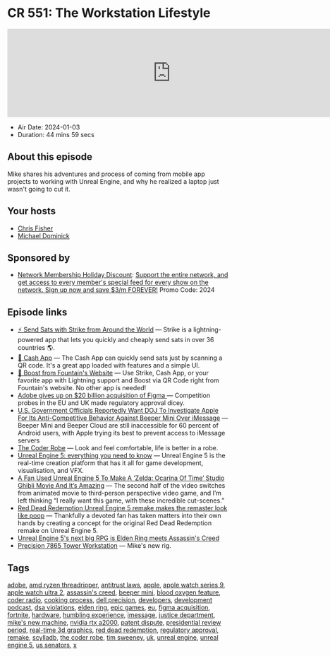 # CR 551: The Workstation Lifestyle

<iframe src="https://player.fireside.fm/v2/MLf2ZzhC+-kk15bSx?theme=dark" width="740" height="200" frameborder="0" scrolling="no"></iframe>

* Air Date: 2024-01-03
* Duration: 44 mins 59 secs

## About this episode

Mike shares his adventures and process of coming from mobile app projects to working with Unreal Engine, and why he realized a laptop just wasn't going to cut it.

## Your hosts
* [Chris Fisher](https://coder.show/hosts/chrislas)
* [Michael Dominick](https://coder.show/hosts/michael)

## Sponsored by

  * [Network Membership Holiday Discount](https://jupitersignal.memberful.com/checkout?plan=74364&coupon=2024): [Support the entire network, and get access to every member's special feed for every show on the network. Sign up now and save $3/m FOREVER!](https://jupitersignal.memberful.com/checkout?plan=74364&coupon=2024) Promo Code: 2024



## Episode links

  * [⚡ Send Sats with Strike from Around the World](https://strike.me/download/ "⚡ Send Sats with Strike from Around the World") — Strike is a lightning-powered app that lets you quickly and cheaply send sats in over 36 countries 🌎. 
  * [💸 Cash App](https://cash.app/ "💸 Cash App") — The Cash App can quickly send sats just by scanning a QR code. It's a great app loaded with features and a simple UI.
  * [🎉 Boost from Fountain's Website](https://www.fountain.fm/show/OWdse4h3MzNbS8Og5RJk "🎉 Boost from Fountain's Website") — Use Strike, Cash App, or your favorite app with Lightning support and Boost via QR Code right from Fountain's website. No other app is needed! 
  * [Adobe gives up on $20 billion acquisition of Figma ](https://arstechnica.com/tech-policy/2023/12/adobe-gives-up-on-20-billion-acquisition-of-figma/ "Adobe gives up on $20 billion acquisition of Figma ") — Competition probes in the EU and UK made regulatory approval dicey.
  * [U.S. Government Officials Reportedly Want DOJ To Investigate Apple For Its Anti-Competitive Behavior Against Beeper Mini Over iMessage](https://wccftech.com/apple-and-beeper-mini-doj-investigation-called-by-us-officials/ "U.S. Government Officials Reportedly Want DOJ To Investigate Apple For Its Anti-Competitive Behavior Against Beeper Mini Over iMessage") — Beeper Mini and Beeper Cloud are still inaccessible for 60 percent of Android users, with Apple trying its best to prevent access to iMessage servers
  * [The Coder Robe](https://www.jupitergarage.com/product/the-coder-robe "The Coder Robe") — Look and feel comfortable, life is better in a robe.
  * [Unreal Engine 5: everything you need to know](https://www.creativebloq.com/features/unreal-engine-5-everything-you-need-to-know "Unreal Engine 5: everything you need to know") — Unreal Engine 5 is the real-time creation platform that has it all for game development, visualisation, and VFX.
  * [A Fan Used Unreal Engine 5 To Make A ‘Zelda: Ocarina Of Time’ Studio Ghibli Movie And It’s Amazing](https://www.forbes.com/sites/erikkain/2023/11/23/a-fan-used-unreal-engine-5-to-make-a-zelda-ocarina-of-time-studio-ghibli-movie-and-its-amazing/?sh=145980834273 "A Fan Used Unreal Engine 5 To Make A ‘Zelda: Ocarina Of Time’ Studio Ghibli Movie And It’s Amazing") — The second half of the video switches from animated movie to third-person perspective video game, and I’m left thinking “I really want this game, with these incredible cut-scenes.”
  * [Red Dead Redemption Unreal Engine 5 remake makes the remaster look like poop](https://www.gamingbible.com/news/red-dead-redemption-unreal-engine-5-remake-521419-20231206 "Red Dead Redemption Unreal Engine 5 remake makes the remaster look like poop") — Thankfully a devoted fan has taken matters into their own hands by creating a concept for the original Red Dead Redemption remake on Unreal Engine 5.
  * [Unreal Engine 5's next big RPG is Elden Ring meets Assassin's Creed](https://www.gamingbible.com/news/unreal-engine-5s-rpg-elden-ring-assassins-creed-683553-20231208 "Unreal Engine 5's next big RPG is Elden Ring meets Assassin's Creed")
  * [Precision 7865 Tower Workstation](https://www.dell.com/en-us/shop/desktops/precision-desktops/spd/precision-7865-workstation/xctopt7865us_vp "Precision 7865 Tower Workstation") — Mike's new rig.



## Tags

[adobe](https://coder.show/tags/adobe), [amd ryzen threadripper](https://coder.show/tags/amd%20ryzen%20threadripper), [antitrust laws](https://coder.show/tags/antitrust%20laws), [apple](https://coder.show/tags/apple), [apple watch series 9](https://coder.show/tags/apple%20watch%20series%209), [apple watch ultra 2](https://coder.show/tags/apple%20watch%20ultra%202), [assassin's creed](https://coder.show/tags/assassin's%20creed), [beeper mini](https://coder.show/tags/beeper%20mini), [blood oxygen feature](https://coder.show/tags/blood%20oxygen%20feature), [coder radio](https://coder.show/tags/coder%20radio), [cooking process](https://coder.show/tags/cooking%20process), [dell precision](https://coder.show/tags/dell%20precision), [developers](https://coder.show/tags/developers), [development podcast](https://coder.show/tags/development%20podcast), [dsa violations](https://coder.show/tags/dsa%20violations), [elden ring](https://coder.show/tags/elden%20ring), [epic games](https://coder.show/tags/epic%20games), [eu](https://coder.show/tags/eu), [figma acquisition](https://coder.show/tags/figma%20acquisition), [fortnite](https://coder.show/tags/fortnite), [hardware](https://coder.show/tags/hardware), [humbling experience](https://coder.show/tags/humbling%20experience), [imessage](https://coder.show/tags/imessage), [justice department](https://coder.show/tags/justice%20department), [mike's new machine](https://coder.show/tags/mike's%20new%20machine), [nvidia rtx a2000](https://coder.show/tags/nvidia%20rtx%20a2000), [patent dispute](https://coder.show/tags/patent%20dispute), [presidential review period](https://coder.show/tags/presidential%20review%20period), [real-time 3d graphics](https://coder.show/tags/real-time%203d%20graphics), [red dead redemption](https://coder.show/tags/red%20dead%20redemption), [regulatory approval](https://coder.show/tags/regulatory%20approval), [remake](https://coder.show/tags/remake), [scylladb](https://coder.show/tags/scylladb), [the coder robe](https://coder.show/tags/the%20coder%20robe), [tim sweeney](https://coder.show/tags/tim%20sweeney), [uk](https://coder.show/tags/uk), [unreal engine](https://coder.show/tags/unreal%20engine), [unreal engine 5](https://coder.show/tags/unreal%20engine%205), [us senators](https://coder.show/tags/us%20senators), [x](https://coder.show/tags/x)